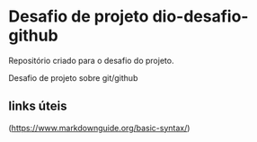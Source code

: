 # Desafio de projeto dio-desafio-github
Repositório criado para o desafio do projeto.

Desafio de projeto sobre git/github

## links úteis
(https://www.markdownguide.org/basic-syntax/)
